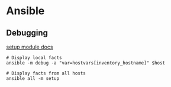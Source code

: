 # Ansible

## Debugging

[setup module docs](http://docs.ansible.com/ansible/setup_module.html)

```
# Display local facts
ansible -m debug -a "var=hostvars[inventory_hostname]" $host

# Display facts from all hosts
ansible all -m setup
```
